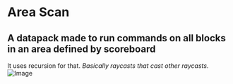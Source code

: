 # Area Scan

## A datapack made to run commands on all blocks in an area defined by scoreboard
It uses recursion for that. _Basically raycasts that cast other raycasts._
![Image](https://cdn.discordapp.com/attachments/1076488067340312638/1076501852545372220/image.png "Scan cube visualized with particles")
